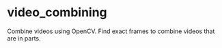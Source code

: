 # video_combining
Combine videos using OpenCV. Find exact frames to combine videos that are in parts. 
